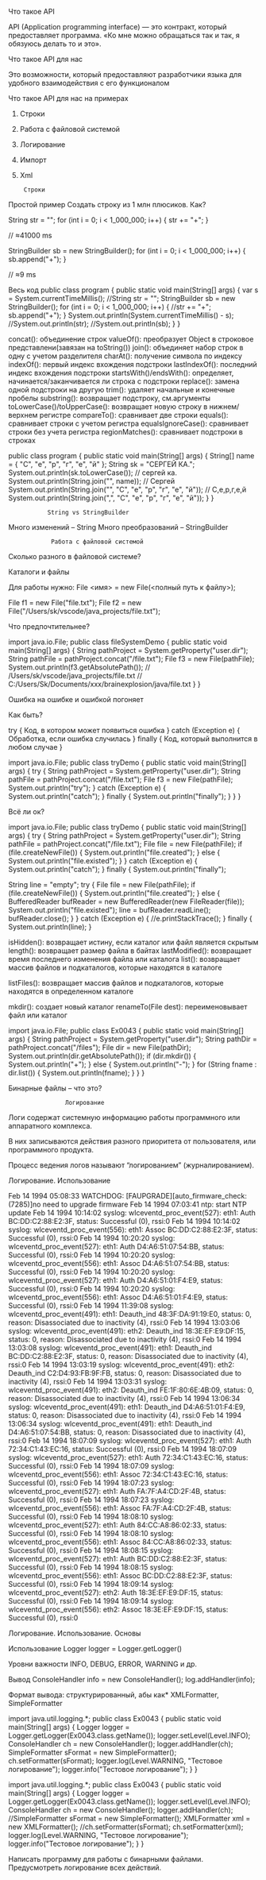 Что такое API 

API (Application programming interface) — 
это контракт, который предоставляет программа. 
«Ко мне можно обращаться так и так, я обязуюсь 
делать то и это».

Что такое API для нас

Это возможности, который предоставляют 
разработчики языка для удобного 
взаимодействия с его функционалом

Что такое API для нас на примерах

1. Строки
2. Работа с файловой системой
3. Логирование
4. Импорт
5. Xml


        Строки

Простой пример
Создать строку из 1 млн плюсиков. Как?

String str = "";
for (int i = 0; i < 1_000_000; i++) {
    str += "+";
}

// ≈41000 ms



StringBuilder sb = new StringBuilder();
for (int i = 0; i < 1_000_000; i++) {
    sb.append("+");
}

// ≈9 ms



Весь код
public class program {
   public static void main(String[] args) {
       var s = System.currentTimeMillis();
       //String str = "";
       StringBuilder sb = new StringBuilder();
       for (int i = 0; i < 1_000_000; i++) {
           //str += "+";
           sb.append("+");
       }
       System.out.println(System.currentTimeMillis() - s);
       //System.out.println(str);
       //System.out.println(sb);
   }
}



concat():                    объединение строк
valueOf():    преобразует Object в строковое представлени(завязан на toString())
join():                      объединяет набор строк в одну с учетом разделителя
charAt():                    получение символа по индексу
indexOf():                   первый индекс вхождения подстроки
lastIndexOf():               последний индекс вхождения подстроки
startsWith()/endsWith():     определяет, начинается/заканчивается ли строка с подстроки
replace():                   замена одной подстроки на другую
trim():                      удаляет начальные и конечные пробелы
substring():                 возвращает подстроку, см.аргументы
toLowerCase()/toUpperCase(): возвращает новую строку в нижнем/верхнем регистре
сompareTo():                 сравнивает две строки
equals():                    сравнивает строки с учетом регистра
equalsIgnoreCase():          сравнивает строки без учета регистра
regionMatches():             сравнивает подстроки в строках



public class program {
  public static void main(String[] args) {
    String[] name = { "C", "е", "р", "г", "е", "й" };
    String sk = "СЕРГЕЙ КА.";
    System.out.println(sk.toLowerCase()); // сергей ка.
    System.out.println(String.join("", name)); // Cергей
    System.out.println(String.join("", "C", "е", "р", "г", "е", "й"));
    // C,е,р,г,е,й
    System.out.println(String.join(",", "C", "е", "р", "г", "е", "й"));
   }
}


               String vs StringBuilder


Много изменений – String
Много преобразований – StringBuilder 











                Работа с файловой системой

Сколько разного в файловой системе?

Каталоги и файлы


Для работы нужно:
File <имя> = new File(<полный путь к файлу>);

File f1 = new File("file.txt");
File f2 = new File("/Users/sk/vscode/java_projects/file.txt");

Что предпочтительнее?

import java.io.File;
public class fileSystemDemo {
   public static void main(String[] args) {
       String pathProject = System.getProperty("user.dir");
       String pathFile = pathProject.concat("/file.txt");
       File f3 = new File(pathFile);
       System.out.println(f3.getAbsolutePath());
       // /Users/sk/vscode/java_projects/file.txt
       // C:/Users/Sk/Documents/xxx/brainexplosion/java/file.txt
   }
}


Ошибка на ошибке 
и ошибкой погоняет


Как быть?

try {
  Код, в котором может появиться ошибка
} catch (Exception e) {
  Обработка, если ошибка случилась
}
finally {
  Код, который выполнится в любом случае
}



import java.io.File;
public class tryDemo {
   public static void main(String[] args) {
       try {
           String pathProject = System.getProperty("user.dir");
           String pathFile = pathProject.concat("/file.txt");
           File f3 = new File(pathFile);
           System.out.println("try");
       } catch (Exception e) {
           System.out.println("catch");
       }
       finally
       { System.out.println("finally"); }
   }
}

Всё ли ок?


import java.io.File;
public class tryDemo {
   public static void main(String[] args) {
        try {
           String pathProject = System.getProperty("user.dir");
           String pathFile = pathProject.concat("/file.txt");
           File file = new File(pathFile);
           if (file.createNewFile()) {
               System.out.println("file.created");
           }
           else {
               System.out.println("file.existed");
           }
       } catch (Exception e) {
        System.out.println("catch");
       } finally {
    System.out.println("finally");




String line = "empty";
try {
   File file = new File(pathFile);
   if (file.createNewFile()) {
       System.out.println("file.created"); }
   else {
       BufferedReader bufReader =
       new BufferedReader(new FileReader(file));
       System.out.println("file.existed");
       line = bufReader.readLine();
       bufReader.close(); }
} catch (Exception e) {
   //e.printStackTrace();
} finally {
   System.out.println(line);
}




isHidden():          возвращает истину, если каталог или файл является скрытым
length():            возвращает размер файла в байтах
lastModified():      возвращает время последнего изменения файла или каталога
list():              возвращает массив файлов и подкаталогов, которые находятся в каталоге

listFiles():         возвращает массив файлов и подкаталогов, которые находятся 
в определенном каталоге

mkdir():             создает новый каталог
renameTo(File dest): переименовывает файл или каталог


import java.io.File;
public class Ex0043 {
   public static void main(String[] args) {
       String pathProject = System.getProperty("user.dir");
       String pathDir = pathProject.concat("/files");
       File dir = new File(pathDir);
       System.out.println(dir.getAbsolutePath());
       if (dir.mkdir()) {
           System.out.println("+");
       } else {
           System.out.println("-");
       }
       for (String fname : dir.list()) {
           System.out.println(fname);
       } } 
}



Бинарные файлы – что это?





                    Логирование

Логи содержат системную информацию работы 
программного или аппаратного комплекса.
 
В них  записываются действия разного приоритета 
от  пользователя, или программного продукта. 

Процесс ведения логов называют 
“логированием” (журналированием).


Логирование. Использование

Feb 14 1994 05:08:33 WATCHDOG: [FAUPGRADE][auto_firmware_check:(7285)]no need to upgrade firmware
Feb 14 1994 07:03:41 ntp: start NTP update
Feb 14 1994 10:14:02 syslog: wlceventd_proc_event(527): eth1: Auth BC:DD:C2:88:E2:3F, status: Successful (0), rssi:0
Feb 14 1994 10:14:02 syslog: wlceventd_proc_event(556): eth1: Assoc BC:DD:C2:88:E2:3F, status: Successful (0), rssi:0
Feb 14 1994 10:20:20 syslog: wlceventd_proc_event(527): eth1: Auth D4:A6:51:07:54:BB, status: Successful (0), rssi:0
Feb 14 1994 10:20:20 syslog: wlceventd_proc_event(556): eth1: Assoc D4:A6:51:07:54:BB, status: Successful (0), rssi:0
Feb 14 1994 10:20:20 syslog: wlceventd_proc_event(527): eth1: Auth D4:A6:51:01:F4:E9, status: Successful (0), rssi:0
Feb 14 1994 10:20:20 syslog: wlceventd_proc_event(556): eth1: Assoc D4:A6:51:01:F4:E9, status: Successful (0), rssi:0
Feb 14 1994 11:39:08 syslog: wlceventd_proc_event(491): eth1: Deauth_ind 48:3F:DA:91:19:E0, status: 0, reason: Disassociated due to inactivity (4), rssi:0
Feb 14 1994 13:03:06 syslog: wlceventd_proc_event(491): eth2: Deauth_ind 18:3E:EF:E9:DF:15, status: 0, reason: Disassociated due to inactivity (4), rssi:0
Feb 14 1994 13:03:08 syslog: wlceventd_proc_event(491): eth1: Deauth_ind BC:DD:C2:88:E2:3F, status: 0, reason: Disassociated due to inactivity (4), rssi:0
Feb 14 1994 13:03:19 syslog: wlceventd_proc_event(491): eth2: Deauth_ind C2:D4:93:FB:9F:FB, status: 0, reason: Disassociated due to inactivity (4), rssi:0
Feb 14 1994 13:03:31 syslog: wlceventd_proc_event(491): eth2: Deauth_ind FE:1F:80:6E:4B:09, status: 0, reason: Disassociated due to inactivity (4), rssi:0
Feb 14 1994 13:06:34 syslog: wlceventd_proc_event(491): eth1: Deauth_ind D4:A6:51:01:F4:E9, status: 0, reason: Disassociated due to inactivity (4), rssi:0
Feb 14 1994 13:06:34 syslog: wlceventd_proc_event(491): eth1: Deauth_ind D4:A6:51:07:54:BB, status: 0, reason: Disassociated due to inactivity (4), rssi:0
Feb 14 1994 18:07:09 syslog: wlceventd_proc_event(527): eth1: Auth 72:34:C1:43:EC:16, status: Successful (0), rssi:0
Feb 14 1994 18:07:09 syslog: wlceventd_proc_event(527): eth1: Auth 72:34:C1:43:EC:16, status: Successful (0), rssi:0
Feb 14 1994 18:07:09 syslog: wlceventd_proc_event(556): eth1: Assoc 72:34:C1:43:EC:16, status: Successful (0), rssi:0
Feb 14 1994 18:07:23 syslog: wlceventd_proc_event(527): eth1: Auth FA:7F:A4:CD:2F:4B, status: Successful (0), rssi:0
Feb 14 1994 18:07:23 syslog: wlceventd_proc_event(556): eth1: Assoc FA:7F:A4:CD:2F:4B, status: Successful (0), rssi:0
Feb 14 1994 18:08:10 syslog: wlceventd_proc_event(527): eth1: Auth 84:CC:A8:86:02:33, status: Successful (0), rssi:0
Feb 14 1994 18:08:10 syslog: wlceventd_proc_event(556): eth1: Assoc 84:CC:A8:86:02:33, status: Successful (0), rssi:0
Feb 14 1994 18:08:15 syslog: wlceventd_proc_event(527): eth1: Auth BC:DD:C2:88:E2:3F, status: Successful (0), rssi:0
Feb 14 1994 18:08:15 syslog: wlceventd_proc_event(556): eth1: Assoc BC:DD:C2:88:E2:3F, status: Successful (0), rssi:0
Feb 14 1994 18:09:14 syslog: wlceventd_proc_event(527): eth2: Auth 18:3E:EF:E9:DF:15, status: Successful (0), rssi:0
Feb 14 1994 18:09:14 syslog: wlceventd_proc_event(556): eth2: Assoc 18:3E:EF:E9:DF:15, status: Successful (0), rssi:0


Логирование. Использование. Основы

Использование
Logger logger = Logger.getLogger()

Уровни важности
INFO, DEBUG, ERROR, WARNING и др.

Вывод
ConsoleHandler info = new ConsoleHandler();
log.addHandler(info);

Формат вывода: структурированный, абы как*
XMLFormatter, SimpleFormatter



import java.util.logging.*;
public class Ex0043 {
   public static void main(String[] args) {
       Logger logger = Logger.getLogger(Ex0043.class.getName());
       logger.setLevel(Level.INFO);
       ConsoleHandler ch = new ConsoleHandler();
       logger.addHandler(ch);
       SimpleFormatter sFormat = new SimpleFormatter();
       ch.setFormatter(sFormat);
       logger.log(Level.WARNING, "Тестовое логирование");
       logger.info("Тестовое логирование");
   }
}


import java.util.logging.*;
public class Ex0043 {
   public static void main(String[] args) {
       Logger logger = Logger.getLogger(Ex0043.class.getName());
       logger.setLevel(Level.INFO);
       ConsoleHandler ch = new ConsoleHandler();
       logger.addHandler(ch);
       //SimpleFormatter sFormat = new SimpleFormatter();
       XMLFormatter xml = new XMLFormatter();
       //ch.setFormatter(sFormat);
       ch.setFormatter(xml);
       logger.log(Level.WARNING, "Тестовое логирование");
       logger.info("Тестовое логирование");
   }
}






Написать программу для работы с бинарными файлами.
Предусмотреть логирование всех действий.
